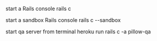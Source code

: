 start a Rails console
rails c

start a sandbox Rails console
rails c --sandbox

start qa server from terminal
heroku run rails c -a pillow-qa
